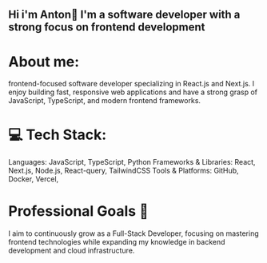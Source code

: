 ## Hi i'm Anton👋 I'm a software developer with a strong focus on frontend development


# About me:

frontend-focused software developer specializing in React.js and Next.js. I enjoy building fast, responsive web applications and have a strong grasp of JavaScript, TypeScript, and modern frontend frameworks.

# 💻 Tech Stack:

Languages: JavaScript, TypeScript, Python
Frameworks & Libraries: React, Next.js, Node.js, React-query, TailwindCSS
Tools & Platforms: GitHub, Docker, Vercel,

# Professional Goals 🚀

I aim to continuously grow as a Full-Stack Developer, focusing on mastering frontend technologies while expanding my knowledge in backend development and cloud infrastructure.


<!--
**anton-lokianov/anton-lokianov** is a ✨ _special_ ✨ repository because its `README.md` (this file) appears on your GitHub profile.

Here are some ideas to get you started:

- 🔭 I’m currently working on ...
- 🌱 I’m currently learning ...
- 👯 I’m looking to collaborate on ...
- 🤔 I’m looking for help with ...
- 💬 Ask me about ...
- 📫 How to reach me: ...
- 😄 Pronouns: ...
- ⚡ Fun fact: ...
-->

<!-- Proudly created with GPRM ( https://gprm.itsvg.in ) -->
